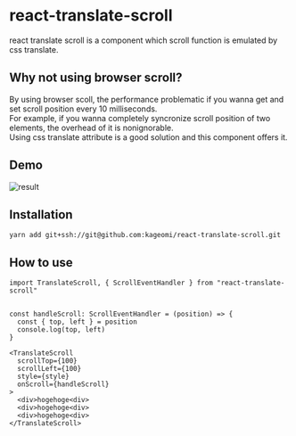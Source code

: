 # react-translate-scroll
react translate scroll is a component which scroll function is emulated by css translate.

## Why not using browser scroll?
By using browser scoll, the performance problematic if you wanna get and set scroll position every 10 milliseconds.  
For example, if you wanna completely syncronize scroll position of two elements, the overhead of it is nonignorable.  
Using css translate attribute is a good solution and this component offers it.  

## Demo
![result](https://github.com/kageomi/react-translate-scroll/blob/media/media/demo1.gif)

## Installation
`yarn add git+ssh://git@github.com:kageomi/react-translate-scroll.git`

## How to use
```
import TranslateScroll, { ScrollEventHandler } from "react-translate-scroll"


const handleScroll: ScrollEventHandler = (position) => {
  const { top, left } = position
  console.log(top, left)
}

<TranslateScroll
  scrollTop={100}
  scrollLeft={100}
  style={style}
  onScroll={handleScroll}
>
  <div>hogehoge<div>
  <div>hogehoge<div>
  <div>hogehoge<div>
</TranslateScroll>

```
